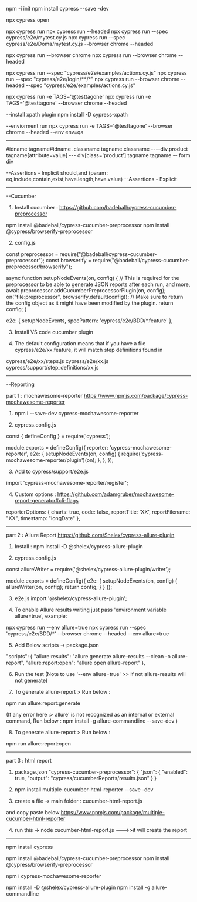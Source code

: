 npm -i init
npm install cypress --save -dev

npx cypress open 

npx cypress run
npx cypress run --headed
npx cypress run --spec cypress/e2e/mytest.cy.js
npx cypress run --spec cypress/e2e/Doma/mytest.cy.js --browser chrome --headed

npx cypress run --browser chrome 
npx cypress run --browser chrome --headed

npx cypress run --spec "cypress/e2e/examples/actions.cy.js"
npx cypress run --spec "cypress/e2e/login/**/*"
npx cypress run --browser chrome --headed --spec "cypress/e2e/examples/actions.cy.js"

npx cypress run -e TAGS='@testtagone'
npx cypress run -e TAGS='@testtagone' --browser chrome --headed


--install xpath plugin
npm install -D cypress-xpath

--enviorment run
npx cypress run -e TAGS='@testtagone' --browser chrome --headed --env env=qa


-------------------------------------------------------------------------------------------------------
#idname
tagname#idname
.classname
tagname.classname ----div.product
tagname[attribute=value] --- div[class='product']
tagname tagname -- form div


--Assertions - Implicit
should,and (param : eq,include,contain,exist,have.length,have.value)
--Assertions - Explicit







---------------------------------------------------------------------------------------------------------
--Cucumber

1. Install cucumber : 
https://github.com/badeball/cypress-cucumber-preprocessor

npm install @badeball/cypress-cucumber-preprocessor
npm install @cypress/browserify-preprocessor


2. config.js

const preprocessor = require("@badeball/cypress-cucumber-preprocessor");
const browserify = require("@badeball/cypress-cucumber-preprocessor/browserify");

async function setupNodeEvents(on, config) {
  // This is required for the preprocessor to be able to generate JSON reports after each run, and more,
  await preprocessor.addCucumberPreprocessorPlugin(on, config);
  on("file:preprocessor", browserify.default(config));
  // Make sure to return the config object as it might have been modified by the plugin.
  return config;
}

e2e: {
    setupNodeEvents,
    specPattern: 'cypress/e2e/BDD/*.feature'
},


3. Install VS code cucumber plugin

4. The default configuration means that if you have a file cypress/e2e/xx.feature, it will match step definitions found in

cypress/e2e/xx/steps.js
cypress/e2e/xx.js
cypress/support/step_definitions/xx.js











-------------------------------------------------------------------------------------------------------
--Reporting

part 1 : mochawesome-reporter
https://www.npmjs.com/package/cypress-mochawesome-reporter

1. npm i --save-dev cypress-mochawesome-reporter

2. cypress.config.js

const { defineConfig } = require('cypress');

module.exports = defineConfig({
  reporter: 'cypress-mochawesome-reporter',
  e2e: {
    setupNodeEvents(on, config) {
      require('cypress-mochawesome-reporter/plugin')(on);
    },
  },
});


3. Add to cypress/support/e2e.js

import 'cypress-mochawesome-reporter/register';

4. Custom options : 
https://github.com/adamgruber/mochawesome-report-generator#cli-flags

reporterOptions: {
    charts: true,
    code: false,
    reportTitle: 'XX',
    reportFilename: "XX",
    timestamp: "longDate"
  },



-----------------------------------------------------------------------------------------------

part 2 : Allure Report
https://github.com/Shelex/cypress-allure-plugin

1. Install : 
npm install -D @shelex/cypress-allure-plugin

2. cypress.config.js

const allureWriter = require('@shelex/cypress-allure-plugin/writer');

module.exports = defineConfig({
    e2e: {
        setupNodeEvents(on, config) {
            allureWriter(on, config);
            return config;
        }
    }
});

3. e2e.js 
import '@shelex/cypress-allure-plugin';

4. To enable Allure results writing just pass 'environment variable allure=true', example:

npx cypress run --env allure=true
npx cypress run --spec 'cypress/e2e/BDD/*' --browser chrome --headed --env allure=true

5. Add Below scripts -> package.json

"scripts": {
    "allure:results": "allure generate allure-results --clean -o allure-report",
    "allure:report:open": "allure open allure-report"
  },

6. Run the test (Note to use '--env allure=true' >> If not allure-results will not generate)   

7. To generate allure-report > Run below : 

npm run allure:report:generate

(If any error here :> allure' is not recognized as an internal or external command, Run below : 
npm install -g allure-commandline --save-dev
)

8. To generate allure-report > Run below : 

npm run allure:report:open




------------------------------------------------------------------------------------------------------------

part 3 : html report

1. package.json
"cypress-cucumber-preprocessor": {
    "json": {
      "enabled": true,
      "output": "cypress/cucumberReports/results.json"
    }
  }

2. npm install multiple-cucumber-html-reporter --save -dev

3. create a file -> main folder : cucumber-html-report.js

and copy paste below
https://www.npmjs.com/package/multiple-cucumber-html-reporter

4. run this -> node cucumber-html-report.js --->>it will create the report


------------------------------------------------
npm install cypress

npm install @badeball/cypress-cucumber-preprocessor
npm install @cypress/browserify-preprocessor

npm i cypress-mochawesome-reporter

npm install -D @shelex/cypress-allure-plugin
npm install -g allure-commandline


